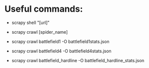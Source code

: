 
# Useful commands:
- scrapy shell "[url]"
- scrapy crawl [spider_name]

- scrapy crawl battlefield1 -O battlefield1stats.json
- scrapy crawl battlefield4 -O battlefield4stats.json
- scrapy crawl battlefield_hardline -O battlefield_hardline_stats.json